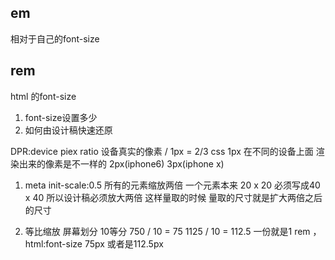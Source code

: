 ## em
相对于自己的font-size

## rem
html 的font-size
1. font-size设置多少
2. 如何由设计稿快速还原


DPR:device piex ratio  设备真实的像素  / 1px = 2/3
css 1px 在不同的设备上面  渲染出来的像素是不一样的  2px(iphone6) 3px(iphone x)
1. meta  init-scale:0.5 所有的元素缩放两倍
一个元素本来 20 x 20
必须写成40 x 40
所以设计稿必须放大两倍  这样量取的时候 量取的尺寸就是扩大两倍之后的尺寸


2. 等比缩放
屏幕划分 10等分
750 / 10 = 75
1125 / 10 = 112.5
一份就是1 rem ，html:font-size 75px 或者是112.5px